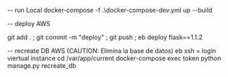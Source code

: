 -- run Local
 docker-compose -f .\docker-compose-dev.yml up --build


-- deploy AWS

  git add .  ;
  git commit -m "deploy"  ;
  git push ; eb deploy
flask==1.1.2

-- recreate DB AWS (CAUTION: Elimina la base de datos)
eb ssh  =  login viertual instance
cd /var/app/current
docker-compose exec token python manage.py recreate_db